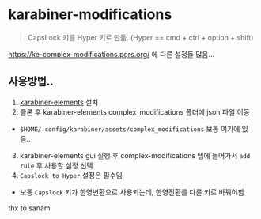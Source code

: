 # karabiner-modifications

> CapsLock 키를 Hyper 키로 만듦. (Hyper == cmd + ctrl + option + shift)

https://ke-complex-modifications.pqrs.org/ 에 다른 설정들 많음...

## 사용방법..

1. [karabiner-elements](https://karabiner-elements.pqrs.org/) 설치
2. 클론 후 karabiner-elements complex_modifications 폴더에 json 파일 이동

- `$HOME/.config/karabiner/assets/complex_modifications` 보통 여기에 있음..

3. karabiner-elements gui 실행 후 complex-modifications 탭에 들어가서 `add rule` 후 사용할 설정 선택
4. `Capslock to Hyper` 설정은 필수임

- 보통 `Capslock` 키가 한영변환으로 사용되는데, 한영전환를 다른 키로 바꿔야함.

thx to sanam
